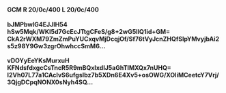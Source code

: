 #### GCM R 20/0c/400 L 20/0c/400
**bJMPbwIG4EJJlH54**<br/>**hSw5Mqk/WKI5d7GcEcJTtgCFeS/g8+2wG5llQ1id+GM=**<br/>**CkA2rWXM79ZmZmPuYUCxqvMjDcqjOf/Sf76tVyJcnZHQfSlpYMvyjbAi2s5z98Y9Gw3zgrOhwhccSmM6...**<br/><br/>
**vDOYyEeYKsMurxuH**<br/>**KFNdsfdxgcCsTncR5R9mBQxIxdlJ5aGhTIMXQx7nUHQ=**<br/>**I2Vh07L77a1CAclvS6ufgsIbz7b5XDn6E4Xv5+osOWG/XOIiMCeetcY7Vrj/3QjgDCpqNONX0sNyh4SQ...**